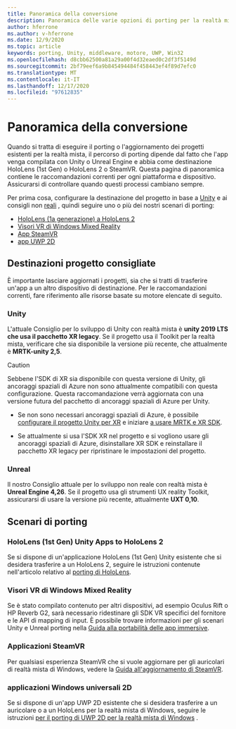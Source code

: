 ```yaml
---
title: Panoramica della conversione
description: Panoramica delle varie opzioni di porting per la realtà mista delle applicazioni esistenti.
author: hferrone
ms.author: v-hferrone
ms.date: 12/9/2020
ms.topic: article
keywords: porting, Unity, middleware, motore, UWP, Win32
ms.openlocfilehash: d8cbb62500a81a29a00f4d32eaed0c2df3f5149d
ms.sourcegitcommit: 2bf79eef6a9b845494484f458443ef4f89d7efc0
ms.translationtype: MT
ms.contentlocale: it-IT
ms.lasthandoff: 12/17/2020
ms.locfileid: "97612835"
---
```

# <a name="porting-overview"></a>Panoramica della conversione

Quando si tratta di eseguire il porting o l'aggiornamento dei progetti esistenti per la realtà mista, il percorso di porting dipende dal fatto che l'app venga compilata con Unity o Unreal Engine e abbia come destinazione HoloLens (1st Gen) o HoloLens 2 o SteamVR. Questa pagina di panoramica contiene le raccomandazioni correnti per ogni piattaforma e dispositivo. Assicurarsi di controllare quando questi processi cambiano sempre.

Per prima cosa, configurare la destinazione del progetto in base a [Unity](#unity) e ai consigli non [reali](#unreal) , quindi seguire uno o più dei nostri scenari di porting:

- [HoloLens (1a generazione) a HoloLens 2](#hololens-1st-gen-unity-apps-to-hololens-2)
- [Visori VR di Windows Mixed Reality](#windows-mixed-reality-headsets)
- [App SteamVR](#steamvr-applications)
- [app UWP 2D](#2d-universal-windows-applications)

## <a name="recommended-project-targets"></a>Destinazioni progetto consigliate

È importante lasciare aggiornati i progetti, sia che si tratti di trasferire un'app a un altro dispositivo di destinazione. Per le raccomandazioni correnti, fare riferimento alle risorse basate su motore elencate di seguito.

### <a name="unity"></a>Unity

L'attuale Consiglio per lo sviluppo di Unity con realtà mista è **unity 2019 LTS che usa il pacchetto XR legacy**. Se il progetto usa il Toolkit per la realtà mista, verificare che sia disponibile la versione più recente, che attualmente è **MRTK-unity 2,5**.

> [!CAUTION]
> Sebbene l'SDK di XR sia disponibile con questa versione di Unity, gli ancoraggi spaziali di Azure non sono attualmente compatibili con questa configurazione. Questa raccomandazione verrà aggiornata con una versione futura del pacchetto di ancoraggi spaziali di Azure per Unity. 
> 
> * Se non sono necessari ancoraggi spaziali di Azure, è possibile [configurare il progetto Unity per XR](https://docs.unity3d.com/Manual/configuring-project-for-xr.html) e iniziare [a usare MRTK e XR SDK](https://microsoft.github.io/MixedRealityToolkit-Unity/Documentation/GettingStartedWithMRTKAndXRSDK.html).
> 
> * Se attualmente si usa l'SDK XR nel progetto e si vogliono usare gli ancoraggi spaziali di Azure, disinstallare XR SDK e reinstallare il pacchetto XR legacy per ripristinare le impostazioni del progetto.


### <a name="unreal"></a>Unreal 

Il nostro Consiglio attuale per lo sviluppo non reale con realtà mista è **Unreal Engine 4,26**. Se il progetto usa gli strumenti UX reality Toolkit, assicurarsi di usare la versione più recente, attualmente **UXT 0,10**.

## <a name="porting-scenarios"></a>Scenari di porting

### <a name="hololens-1st-gen-unity-apps-to-hololens-2"></a>HoloLens (1st Gen) Unity Apps to HoloLens 2

Se si dispone di un'applicazione HoloLens (1st Gen) Unity esistente che si desidera trasferire a un HoloLens 2, seguire le istruzioni contenute nell'articolo relativo al [porting di HoloLens](../unity/mrtk-porting-guide.md).

### <a name="windows-mixed-reality-headsets"></a>Visori VR di Windows Mixed Reality

Se è stato compilato contenuto per altri dispositivi, ad esempio Oculus Rift o HP Reverb G2, sarà necessario ridestinare gli SDK VR specifici del fornitore e le API di mapping di input. È possibile trovare informazioni per gli scenari Unity e Unreal porting nella [Guida alla portabilità delle app immersive](porting-guides.md).

### <a name="steamvr-applications"></a>Applicazioni SteamVR

Per qualsiasi esperienza SteamVR che si vuole aggiornare per gli auricolari di realtà mista di Windows, vedere la [Guida all'aggiornamento di SteamVR](updating-your-steamvr-application-for-windows-mixed-reality.md).

### <a name="2d-universal-windows-applications"></a>applicazioni Windows universali 2D

Se si dispone di un'app UWP 2D esistente che si desidera trasferire a un auricolare o a un HoloLens per la realtà mista di Windows, seguire le istruzioni [per il porting di UWP 2D per la realtà mista di Windows](building-2d-apps.md) .

